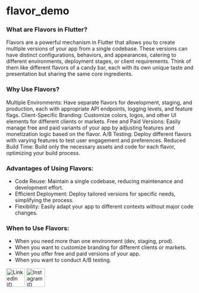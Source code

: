 # flavor_demo

### What are Flavors in Flutter?

Flavors are a powerful mechanism in Flutter that allows you to create multiple versions of your app from a single codebase. These versions can have distinct configurations, behaviors, and appearances, catering to different environments, deployment stages, or client requirements. Think of them like different flavors of a candy bar, each with its own unique taste and presentation but sharing the same core ingredients.


### Why Use Flavors?

Multiple Environments: Have separate flavors for development, staging, and production, each with appropriate API endpoints, logging levels, and feature flags.
Client-Specific Branding: Customize colors, logos, and other UI elements for different clients or markets.
Free and Paid Versions: Easily manage free and paid variants of your app by adjusting features and monetization logic based on the flavor.
A/B Testing: Deploy different flavors with varying features to test user engagement and preferences.
Reduced Build Time: Build only the necessary assets and code for each flavor, optimizing your build process.


### Advantages of Using Flavors:

*  Code Reuse: Maintain a single codebase, reducing maintenance and development effort.
*  Efficient Deployment: Deploy tailored versions for specific needs, simplifying the process.
*  Flexibility: Easily adapt your app to different contexts without major code changes.


### When to Use Flavors:

* When you need more than one environment (dev, staging, prod).
* When you want to customize branding for different clients or markets.
* When you offer free and paid versions of your app.
* When you want to conduct A/B testing.

[<img alt="LinkedIn ID" src="https://github.com/vinittailor/flavor_demo/assets/108751165/5a81b9fc-8044-4caa-8b21-adc2ad1c69b0" width="50" height="50" />](https://www.linkedin.com/in/vinittailor/)
[<img alt="Instagram ID" src="https://github.com/vinittailor/flavor_demo/assets/108751165/644dfed7-b409-4aec-a810-fd4a99cf971f" width="50" height="50" />](https://www.instagram.com/vinit.flutterdev/)


